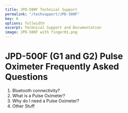 ```yaml
---
title: JPD-500F Technical Support
permalink: "/techsupport/JPD-500F"
key: 0
options: fullwidth
excerpt: Technical Support and Documentation
image: JPD-500F with finger01.png
---
```


# JPD-500F (G1 and G2) Pulse Oximeter Frequently Asked Questions

1. Bluetooth connectivity?
2. What is a Pulse Oximeter?
3. Why do I need a Pulse Oximeter?
4. Other Stuff
